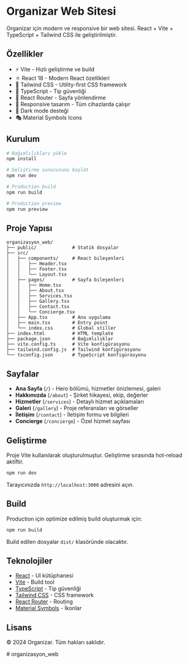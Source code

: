 # Organizar Web Sitesi

Organizar için modern ve responsive bir web sitesi. React + Vite + TypeScript + Tailwind CSS ile geliştirilmiştir.

## Özellikler

- ⚡️ Vite - Hızlı geliştirme ve build
- ⚛️ React 18 - Modern React özellikleri
- 🎨 Tailwind CSS - Utility-first CSS framework
- 🔷 TypeScript - Tip güvenliği
- 🎯 React Router - Sayfa yönlendirme
- 📱 Responsive tasarım - Tüm cihazlarda çalışır
- 🌙 Dark mode desteği
- 🎭 Material Symbols Icons

## Kurulum

```bash
# Bağımlılıkları yükle
npm install

# Geliştirme sunucusunu başlat
npm run dev

# Production build
npm run build

# Production preview
npm run preview
```

## Proje Yapısı

```
organizasyon_web/
├── public/             # Statik dosyalar
├── src/
│   ├── components/     # React bileşenleri
│   │   ├── Header.tsx
│   │   ├── Footer.tsx
│   │   └── Layout.tsx
│   ├── pages/          # Sayfa bileşenleri
│   │   ├── Home.tsx
│   │   ├── About.tsx
│   │   ├── Services.tsx
│   │   ├── Gallery.tsx
│   │   ├── Contact.tsx
│   │   └── Concierge.tsx
│   ├── App.tsx         # Ana uygulama
│   ├── main.tsx        # Entry point
│   └── index.css       # Global stiller
├── index.html          # HTML template
├── package.json        # Bağımlılıklar
├── vite.config.ts      # Vite konfigürasyonu
├── tailwind.config.js  # Tailwind konfigürasyonu
└── tsconfig.json       # TypeScript konfigürasyonu
```

## Sayfalar

- **Ana Sayfa** (`/`) - Hero bölümü, hizmetler önizlemesi, galeri
- **Hakkımızda** (`/about`) - Şirket hikayesi, ekip, değerler
- **Hizmetler** (`/services`) - Detaylı hizmet açıklamaları
- **Galeri** (`/gallery`) - Proje referansları ve görseller
- **İletişim** (`/contact`) - İletişim formu ve bilgileri
- **Concierge** (`/concierge`) - Özel hizmet sayfası

## Geliştirme

Proje Vite kullanılarak oluşturulmuştur. Geliştirme sırasında hot-reload aktiftir.

```bash
npm run dev
```

Tarayıcınızda `http://localhost:3000` adresini açın.

## Build

Production için optimize edilmiş build oluşturmak için:

```bash
npm run build
```

Build edilen dosyalar `dist/` klasöründe olacaktır.

## Teknolojiler

- [React](https://react.dev/) - UI kütüphanesi
- [Vite](https://vitejs.dev/) - Build tool
- [TypeScript](https://www.typescriptlang.org/) - Tip güvenliği
- [Tailwind CSS](https://tailwindcss.com/) - CSS framework
- [React Router](https://reactrouter.com/) - Routing
- [Material Symbols](https://fonts.google.com/icons) - İkonlar

## Lisans

© 2024 Organizar. Tüm hakları saklıdır.

#   o r g a n i z a s y o n _ w e b  
 